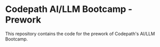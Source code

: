 # Codepath AI/LLM Bootcamp - Prework

This repository contains the code for the prework of Codepath's AI/LLM Bootcamp.
